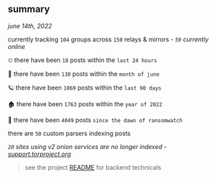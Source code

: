 
## summary
_june 14th, 2022_

currently tracking `104` groups across `150` relays & mirrors - _`59` currently online_

⏲ there have been `18` posts within the `last 24 hours`

🦈 there have been `130` posts within the `month of june`

🪐 there have been `1069` posts within the `last 90 days`

🏚 there have been `1763` posts within the `year of 2022`

🦕 there have been `4049` posts `since the dawn of ransomwatch`

there are `50` custom parsers indexing posts

_`20` sites using v2 onion services are no longer indexed - [support.torproject.org](https://support.torproject.org/onionservices/v2-deprecation/)_

> see the project [README](https://github.com/joshhighet/ransomwatch#ransomwatch--) for backend technicals
